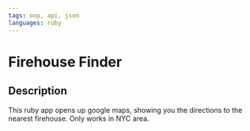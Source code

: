 ```yaml
---
tags: oop, api, json
languages: ruby
---
```


# Firehouse Finder

## Description

This ruby app opens up google maps, showing you the directions to the nearest firehouse.  Only works in NYC area.